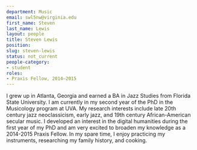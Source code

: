 ```yaml
---
department: Music
email: swl5nw@virginia.edu
first_name: Steven
last_name: Lewis
layout: people
title: Steven Lewis
position:
slug: steven-lewis
status: not_current
people-category:
- student
roles:
- Praxis Fellow, 2014–2015
---
```


I grew up in Atlanta, Georgia and earned a BA in Jazz Studies from Florida State University. I am currently in my second year of the PhD in the Musicology program at UVA. My research interests include late 20th century jazz neoclassicism, early jazz, and 19th century African-American secular music. I developed an interest in the digital humanities during the first year of my PhD and am very excited to broaden my knowledge as a 2014-2015 Praxis Fellow. In my spare time, I enjoy practicing my instruments, researching my family history, and cooking.
